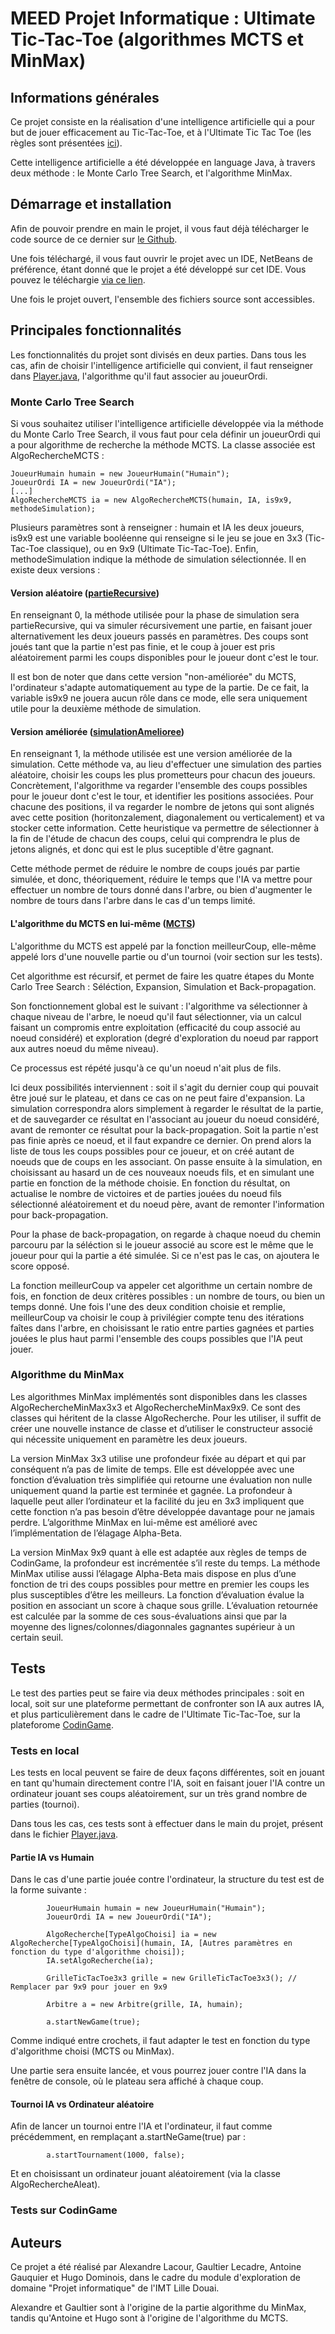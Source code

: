 # MEED Projet Informatique : Ultimate Tic-Tac-Toe (algorithmes MCTS et MinMax)

## Informations générales

Ce projet consiste en la réalisation d'une intelligence artificielle qui a pour but de jouer efficacement au Tic-Tac-Toe, et à l'Ultimate Tic Tac Toe (les règles sont présentées [ici](https://en.wikipedia.org/wiki/Ultimate_tic-tac-toe)).

Cette intelligence artificielle a été développée en language Java, à travers deux méthode : le Monte Carlo Tree Search, et l'algorithme MinMax.

## Démarrage et installation

Afin de pouvoir prendre en main le projet, il vous faut déjà télécharger le code source de ce dernier sur [le Github](https://github.com/AntoineGauquier/UltimateTicTacToe).

Une fois téléchargé, il vous faut ouvrir le projet avec un IDE, NetBeans de préférence, étant donné que le projet a été développé sur cet IDE. Vous pouvez le téléchargie [via ce lien](https://github.com/AntoineGauquier/UltimateTicTacToe).

Une fois le projet ouvert, l'ensemble des fichiers source sont accessibles. 

## Principales fonctionnalités

Les fonctionnalités du projet sont divisés en deux parties. Dans tous les cas, afin de choisir l'intelligence artificielle qui convient, il faut renseigner dans [Player.java](https://github.com/AntoineGauquier/UltimateTicTacToe/blob/main/src/tictactoecodingame/Player.java), l'algorithme qu'il faut associer au joueurOrdi.

### Monte Carlo Tree Search

Si vous souhaitez utiliser l'intelligence artificielle développée via la méthode du Monte Carlo Tree Search, il vous faut pour cela définir un joueurOrdi qui a pour algorithme de recherche la méthode MCTS. La classe associée est AlgoRechercheMCTS : 

```
JoueurHumain humain = new JoueurHumain("Humain");
JoueurOrdi IA = new JoueurOrdi("IA");
[...]
AlgoRechercheMCTS ia = new AlgoRechercheMCTS(humain, IA, is9x9, methodeSimulation);
```

Plusieurs paramètres sont à renseigner : humain et IA les deux joueurs, is9x9 est une variable booléenne qui renseigne si le jeu se joue en 3x3 (Tic-Tac-Toe classique), ou en 9x9 (Ultimate Tic-Tac-Toe). Enfin, methodeSimulation indique la méthode de simulation sélectionnée. Il en existe deux versions :


#### Version aléatoire ([partieRecursive](https://github.com/AntoineGauquier/UltimateTicTacToe/blob/671dc78473211e8d72b568ee56843e64af0aa339/src/tictactoecodingame/AlgoRechercheMCTS.java#L39))


En renseignant 0, la méthode utilisée pour la phase de simulation sera partieRecursive, qui va simuler récursivement une partie, en faisant jouer alternativement les deux joueurs passés en paramètres. Des coups sont joués tant que la partie n'est pas finie, et le coup à jouer est pris aléatoirement parmi les coups disponibles pour le joueur dont c'est le tour.

Il est bon de noter que dans cette version "non-améliorée" du MCTS, l'ordinateur s'adapte automatiquement au type de la partie. De ce fait, la variable is9x9 ne jouera aucun rôle dans ce mode, elle sera uniquement utile pour la deuxième méthode de simulation.


#### Version améliorée ([simulationAmelioree](https://github.com/AntoineGauquier/UltimateTicTacToe/blob/671dc78473211e8d72b568ee56843e64af0aa339/src/tictactoecodingame/AlgoRechercheMCTS.java#L60))


En renseignant 1, la méthode utilisée est une version améliorée de la simulation. Cette méthode va, au lieu d'effectuer une simulation des parties aléatoire, choisir les coups les plus prometteurs pour chacun des joueurs. Concrètement, l'algorithme va regarder l'ensemble des coups possibles pour le joueur dont c'est le tour, et identifier les positions associées. Pour chacune des positions, il va regarder le nombre de jetons qui sont alignés avec cette position (horitonzalement, diagonalement ou verticalement) et va stocker cette information.
Cette heuristique va permettre de sélectionner à la fin de l'étude de chacun des coups, celui qui comprendra le plus de jetons alignés, et donc qui est le plus suceptible d'être gagnant.

Cette méthode permet de réduire le nombre de coups joués par partie simulée, et donc, théoriquement, réduire le temps que l'IA va mettre pour effectuer un nombre de tours donné dans l'arbre, ou bien d'augmenter le nombre de tours dans l'arbre dans le cas d'un temps limité.


#### L'algorithme du MCTS en lui-même ([MCTS](https://github.com/AntoineGauquier/UltimateTicTacToe/blob/671dc78473211e8d72b568ee56843e64af0aa339/src/tictactoecodingame/AlgoRechercheMCTS.java#L210))


L'algorithme du MCTS est appelé par la fonction meilleurCoup, elle-même appelé lors d'une nouvelle partie ou d'un tournoi (voir section sur les tests).

Cet algorithme est récursif, et permet de faire les quatre étapes du Monte Carlo Tree Search : Séléction, Expansion, Simulation et Back-propagation.


Son fonctionnement global est le suivant : l'algorithme va sélectionner à chaque niveau de l'arbre, le noeud qu'il faut sélectionner, via un calcul faisant un compromis entre exploitation (efficacité du coup associé au noeud considéré) et exploration (degré d'exploration du noeud par rapport aux autres noeud du même niveau).

Ce processus est répété jusqu'à ce qu'un noeud n'ait plus de fils.

Ici deux possibilités interviennent : soit il s'agit du dernier coup qui pouvait être joué sur le plateau, et dans ce cas on ne peut faire d'expansion. La simulation correspondra alors simplement à regarder le résultat de la partie, et de sauvegarder ce résultat en l'associant au joueur du noeud considéré, avant de remonter ce résultat pour la back-propagation.
Soit la partie n'est pas finie après ce noeud, et il faut expandre ce dernier. On prend alors la liste de tous les coups possibles pour ce joueur, et on créé autant de noeuds que de coups en les associant. On passe ensuite à la simulation, en choisissant au hasard un de ces nouveaux noeuds fils, et en simulant une partie en fonction de la méthode choisie.
En fonction du résultat, on actualise le nombre de victoires et de parties jouées du noeud fils sélectionné aléatoirement et du noeud père, avant de remonter l'information pour back-propagation.

Pour la phase de back-propagation, on regarde à chaque noeud du chemin parcouru par la séléction si le joueur associé au score est le même que le joueur pour qui la partie a été simulée. Si ce n'est pas le cas, on ajoutera le score opposé.

La fonction meilleurCoup va appeler cet algorithme un certain nombre de fois, en fonction de deux critères possibles : un nombre de tours, ou bien un temps donné. Une fois l'une des deux condition choisie et remplie, meilleurCoup va choisir le coup à privilégier compte tenu des itérations faîtes dans l'arbre, en choisissant le ratio entre parties gagnées et parties jouées le plus haut parmi l'ensemble des coups possibles que l'IA peut jouer.


### Algorithme du MinMax

Les algorithmes MinMax implémentés sont disponibles dans les classes AlgoRechercheMinMax3x3 et AlgoRechercheMinMax9x9. Ce sont des classes qui héritent de la classe AlgoRecherche. Pour les utiliser, il suffit de créer une nouvelle instance de classe et d’utiliser le constructeur associé qui nécessite uniquement en paramètre les deux joueurs.

La version MinMax 3x3 utilise une profondeur fixée au départ et qui par conséquent n’a pas de limite de temps. Elle est développée avec une fonction d’évaluation très simplifiée qui retourne une évaluation non nulle uniquement quand la partie est terminée et gagnée. La profondeur à laquelle peut aller l’ordinateur et la facilité du jeu en 3x3 impliquent que cette fonction n’a pas besoin d’être développée davantage pour ne jamais perdre. L’algorithme MinMax en lui-même est amélioré avec l’implémentation de l’élagage Alpha-Beta.

La version MinMax 9x9 quant à elle est adaptée aux règles de temps de CodinGame, la profondeur est incrémentée s’il reste du temps. La méthode MinMax utilise aussi l’élagage Alpha-Beta mais dispose en plus d’une fonction de tri des coups possibles pour mettre en premier les coups les plus susceptibles d’être les meilleurs. La fonction d’évaluation évalue la position en associant un score à chaque sous grille. L’évaluation retournée est calculée par la somme de ces sous-évaluations ainsi que par la moyenne des lignes/colonnes/diagonnales gagnantes supérieur à un certain seuil.

## Tests

Le test des parties peut se faire via deux méthodes principales : soit en local, soit sur une plateforme permettant de confronter son IA aux autres IA, et plus particulièrement dans le cadre de l'Ultimate Tic-Tac-Toe, sur la plateforome [CodinGame](https://www.codingame.com/multiplayer/bot-programming/tic-tac-toe).


### Tests en local 


Les tests en local peuvent se faire de deux façons différentes, soit en jouant en tant qu'humain directement contre l'IA, soit en faisant jouer l'IA contre un ordinateur jouant ses coups aléatoirement, sur un très grand nombre de parties (tournoi).

Dans tous les cas, ces tests sont à effectuer dans le main du projet, présent dans le fichier [Player.java](https://github.com/AntoineGauquier/UltimateTicTacToe/blob/main/src/tictactoecodingame/Player.java).


#### Partie IA vs Humain 


Dans le cas d'une partie jouée contre l'ordinateur, la structure du test est de la forme suivante : 

```
        JoueurHumain humain = new JoueurHumain("Humain");
        JoueurOrdi IA = new JoueurOrdi("IA");
 
        AlgoRecherche[TypeAlgoChoisi] ia = new AlgoRecherche[TypeAlgoChoisi](humain, IA, [Autres paramètres en fonction du type d'algorithme choisi]);
        IA.setAlgoRecherche(ia);
        
        GrilleTicTacToe3x3 grille = new GrilleTicTacToe3x3(); // Remplacer par 9x9 pour jouer en 9x9
        
        Arbitre a = new Arbitre(grille, IA, humain);
        
        a.startNewGame(true);
```

Comme indiqué entre crochets, il faut adapter le test en fonction du type d'algorithme choisi (MCTS ou MinMax).

Une partie sera ensuite lancée, et vous pourrez jouer contre l'IA dans la fenêtre de console, où le plateau sera affiché à chaque coup.


#### Tournoi IA vs Ordinateur aléatoire


Afin de lancer un tournoi entre l'IA et l'ordinateur, il faut comme précédemment, en remplaçant a.startNeGame(true) par :


```       
        a.startTournament(1000, false); 
```

Et en choisissant un ordinateur jouant aléatoirement (via la classe AlgoRechercheAleat).


### Tests sur CodinGame

## Auteurs

Ce projet a été réalisé par Alexandre Lacour, Gaultier Lecadre, Antoine Gauquier et Hugo Dominois, dans le cadre du module d'exploration de domaine "Projet informatique" de l'IMT Lille Douai.

Alexandre et Gaultier sont à l'origine de la partie algorithme du MinMax, tandis qu'Antoine et Hugo sont à l'origine de l'algorithme du MCTS.